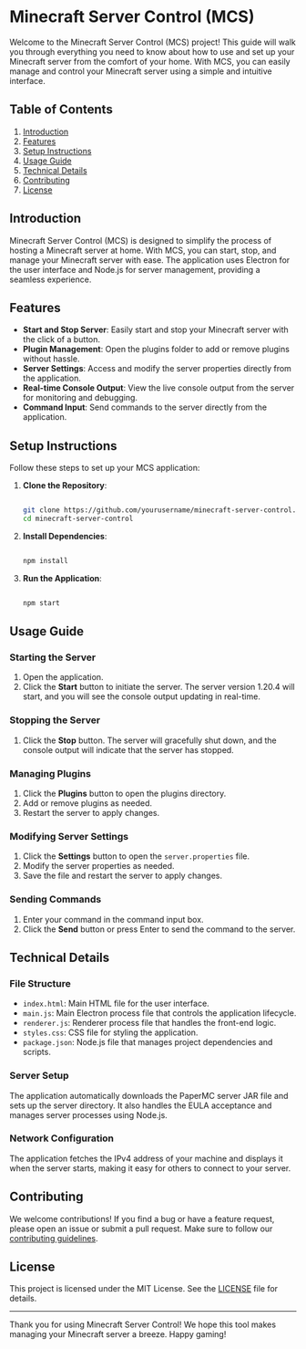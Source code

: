 # Minecraft Server Control (MCS)

Welcome to the Minecraft Server Control (MCS) project! This guide will walk you through everything you need to know about how to use and set up your Minecraft server from the comfort of your home. With MCS, you can easily manage and control your Minecraft server using a simple and intuitive interface.

## Table of Contents

1. [Introduction](#introduction)
2. [Features](#features)
3. [Setup Instructions](#setup-instructions)
4. [Usage Guide](#usage-guide)
5. [Technical Details](#technical-details)
6. [Contributing](#contributing)
7. [License](#license)

## Introduction

Minecraft Server Control (MCS) is designed to simplify the process of hosting a Minecraft server at home. With MCS, you can start, stop, and manage your Minecraft server with ease. The application uses Electron for the user interface and Node.js for server management, providing a seamless experience.

## Features

- **Start and Stop Server**: Easily start and stop your Minecraft server with the click of a button.
- **Plugin Management**: Open the plugins folder to add or remove plugins without hassle.
- **Server Settings**: Access and modify the server properties directly from the application.
- **Real-time Console Output**: View the live console output from the server for monitoring and debugging.
- **Command Input**: Send commands to the server directly from the application.

## Setup Instructions

Follow these steps to set up your MCS application:

1. **Clone the Repository**:
   ```bash

   git clone https://github.com/yourusername/minecraft-server-control.git
   cd minecraft-server-control

2. **Install Dependencies**:
   ```bash

   npm install

3. **Run the Application**:
   ```bash
   
   npm start

## Usage Guide

### Starting the Server

1. Open the application.
2. Click the **Start** button to initiate the server. The server version 1.20.4 will start, and you will see the console output updating in real-time.

### Stopping the Server

1. Click the **Stop** button. The server will gracefully shut down, and the console output will indicate that the server has stopped.

### Managing Plugins

1. Click the **Plugins** button to open the plugins directory.
2. Add or remove plugins as needed.
3. Restart the server to apply changes.

### Modifying Server Settings

1. Click the **Settings** button to open the `server.properties` file.
2. Modify the server properties as needed.
3. Save the file and restart the server to apply changes.

### Sending Commands

1. Enter your command in the command input box.
2. Click the **Send** button or press Enter to send the command to the server.

## Technical Details

### File Structure

- `index.html`: Main HTML file for the user interface.
- `main.js`: Main Electron process file that controls the application lifecycle.
- `renderer.js`: Renderer process file that handles the front-end logic.
- `styles.css`: CSS file for styling the application.
- `package.json`: Node.js file that manages project dependencies and scripts.

### Server Setup

The application automatically downloads the PaperMC server JAR file and sets up the server directory. It also handles the EULA acceptance and manages server processes using Node.js.

### Network Configuration

The application fetches the IPv4 address of your machine and displays it when the server starts, making it easy for others to connect to your server.

## Contributing

We welcome contributions! If you find a bug or have a feature request, please open an issue or submit a pull request. Make sure to follow our [contributing guidelines](CONTRIBUTING.md).

## License

This project is licensed under the MIT License. See the [LICENSE](LICENSE) file for details.

---

Thank you for using Minecraft Server Control! We hope this tool makes managing your Minecraft server a breeze. Happy gaming!
